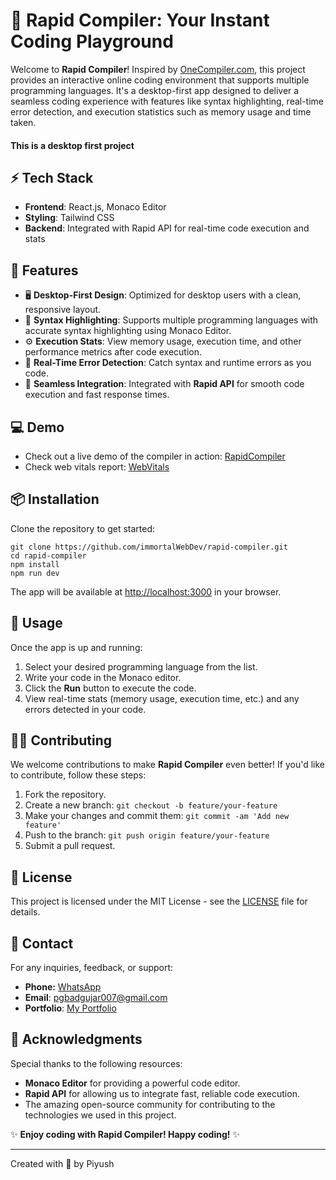 🚀 Rapid Compiler: Your Instant Coding Playground
=================================================

Welcome to **Rapid Compiler**! Inspired by [OneCompiler.com](https://onecompiler.com/javascript), this project provides an interactive online coding environment that supports multiple programming languages. It's a desktop-first app designed to deliver a seamless coding experience with features like syntax highlighting, real-time error detection, and execution statistics such as memory usage and time taken.

#### **This is a desktop first project**

## ⚡ Tech Stack

*   **Frontend**: React.js, Monaco Editor
*   **Styling**: Tailwind CSS
*   **Backend**: Integrated with Rapid API for real-time code execution and stats

## 🌟 Features

*   🖥️ **Desktop-First Design**: Optimized for desktop users with a clean, responsive layout.
*   📝 **Syntax Highlighting**: Supports multiple programming languages with accurate syntax highlighting using Monaco Editor.
*   ⚙️ **Execution Stats**: View memory usage, execution time, and other performance metrics after code execution.
*   🚨 **Real-Time Error Detection**: Catch syntax and runtime errors as you code.
*   🔄 **Seamless Integration**: Integrated with **Rapid API** for smooth code execution and fast response times.

## 💻 Demo 

- Check out a live demo of the compiler in action: [RapidCompiler](https://rapid-compiler.vercel.app/)
- Check web vitals report: [WebVitals](https://immortalwebdev.github.io/web-vitals-reports/rapidCompiler/rapidCompiler.html)

## 📦 Installation

Clone the repository to get started:

    git clone https://github.com/immortalWebDev/rapid-compiler.git
    cd rapid-compiler
    npm install
    npm run dev
    

The app will be available at [http://localhost:3000](http://localhost:3000) in your browser.

## 🔧 Usage

Once the app is up and running:

1.  Select your desired programming language from the list.
2.  Write your code in the Monaco editor.
3.  Click the **Run** button to execute the code.
4.  View real-time stats (memory usage, execution time, etc.) and any errors detected in your code.

## 🧑‍💻 Contributing

We welcome contributions to make **Rapid Compiler** even better! If you'd like to contribute, follow these steps:

1.  Fork the repository.
2.  Create a new branch: `git checkout -b feature/your-feature`
3.  Make your changes and commit them: `git commit -am 'Add new feature'`
4.  Push to the branch: `git push origin feature/your-feature`
5.  Submit a pull request.

## 📝 License

This project is licensed under the MIT License - see the [LICENSE](LICENSE) file for details.

## 📧 Contact

For any inquiries, feedback, or support:
- **Phone:** [WhatsApp](https://wa.me/917774835449)
- **Email**: [pgbadgujar007@gmail.com](mailto:pgbadgujar007@gmail.com)
- **Portfolio**: [My Portfolio](https://web-portfolio-piyush.vercel.app/)

## 🌱 Acknowledgments

Special thanks to the following resources:

*   **Monaco Editor** for providing a powerful code editor.
*   **Rapid API** for allowing us to integrate fast, reliable code execution.
*   The amazing open-source community for contributing to the technologies we used in this project.


✨ **Enjoy coding with Rapid Compiler! Happy coding!** ✨

--- 

Created with 💝 by Piyush